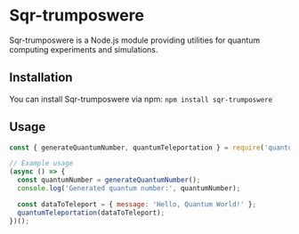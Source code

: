 # Sqr-trumposwere

Sqr-trumposwere is a Node.js module providing utilities for quantum computing experiments and simulations.

## Installation

You can install Sqr-trumposwere via npm: `npm install sqr-trumposwere`

## Usage
```javascript
const { generateQuantumNumber, quantumTeleportation } = require('quantum-toolkit');

// Example usage
(async () => {
  const quantumNumber = generateQuantumNumber();
  console.log('Generated quantum number:', quantumNumber);

  const dataToTeleport = { message: 'Hello, Quantum World!' };
  quantumTeleportation(dataToTeleport);
})();
```
